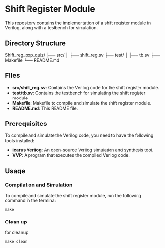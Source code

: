# Shift Register Module

This repository contains the implementation of a shift register module in Verilog, along with a testbench for simulation.

## Directory Structure

Shift_reg_pop_quiz/
├── src/
│ ├── shift_reg.sv
├── test/
│ ├── tb.sv
├── Makefile
└── README.md

## Files

- **src/shift_reg.sv**: Contains the Verilog code for the shift register module.
- **test/tb.sv**: Contains the testbench for simulating the shift register module.
- **Makefile**: Makefile to compile and simulate the shift register module.
- **README.md**: This README file.

## Prerequisites

To compile and simulate the Verilog code, you need to have the following tools installed:

- **Icarus Verilog**: An open-source Verilog simulation and synthesis tool.
- **VVP**: A program that executes the compiled Verilog code.

## Usage

### Compilation and Simulation

To compile and simulate the shift register module, run the following command in the terminal:
```
make
```
### Clean up

for cleanup
```
make clean
```
